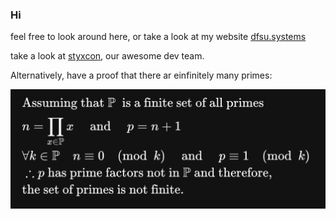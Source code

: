 ### Hi 

feel free to look around here, or take a look at my website [dfsu.systems](http://dfsu.systems)

take a look at [styxcon](https://styxcon.com), our awesome dev team.

Alternatively, have a proof that there ar einfinitely many primes:

![](prime_proof.png)
